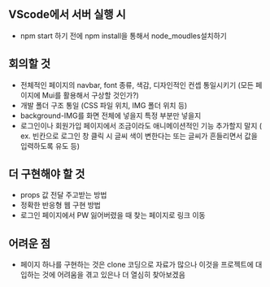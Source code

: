 ## VScode에서 서버 실행 시
 - npm start 하기 전에 npm install을 통해서 node_moudles설치하기

## 회의할 것
- 전체적인 페이지의 navbar, font 종류, 색감, 디자인적인 컨셉 통일시키기 (모든 페이지에 Mui를 활용해서 구상할 것인가?)
- 개발 폴더 구조 통일 (CSS 파일 위치, IMG 폴더 위치 등)
- background-IMG를 화면 전체에 넣을지 특정 부분만 넣을지
- 로그인이나 회원가입 페이지에서 조금이라도 애니메이션적인 기능 추가할지 말지
  ( ex. 빈칸으로 로그인 창 클릭 시 글씨 색이 변한다는 또는 글씨가 흔들리면서 값을 입력하도록 유도 등)

## 더 구현해야 할 것
- props 값 전달 주고받는 방법
- 정확한 반응형 웹 구현 방법
- 로그인 페이지에서 PW 잃어버렸을 때 찾는 페이지로 링크 이동

## 어려운 점
- 페이지 하나를 구현하는 것은 clone 코딩으로 자료가 많으나 이것을 프로젝트에 대입하는 것에 어려움을 겪고 있은나 더 열심히 찾아보겠음